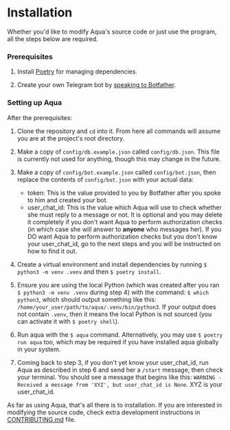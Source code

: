 # Installation
Whether you'd like to modify Aqua's source code or just use the program, all the steps
below are required.

### Prerequisites
1. Install [Poetry](https://python-poetry.org/docs/#installation) for managing dependencies.

2. Create your own Telegram bot by [speaking to Botfather](https://t.me/botfather).

### Setting up Aqua
After the prerequisites:

1. Clone the repository and `cd` into it. From here all commands will assume you are at the
project's root directory.

2. Make a copy of `config/db.example.json` called `config/db.json`. This file is currently not
used for anything, though this may change in the future.

3. Make a copy of `config/bot.example.json` called `config/bot.json`, then replace the contents
of `config/bot.json` with your actual data:
    - token: This is the value provided to you by Botfather after you spoke to him and created your bot.
    - user_chat_id: This is the value which Aqua will use to check whether she must reply to a
    message or not. It is optional and you may delete it completely if you don't want Aqua to perform
    authorization checks (in which case she will answer to **anyone** who messages her). If you DO
    want Aqua to perform authorization checks but you don't know your user_chat_id, go to the next
    steps and you will be instructed on how to find it out.

4. Create a virtual environment and install dependencies by running `$ python3 -m venv .venv`
and then `$ poetry install`.

5. Ensure you are using the local Python (which was created after you ran `$ python3 -m venv .venv`
during step 4) with the command: `$ which python3`, which should output something like this:
`/home/your_user/path/to/aqua/.venv/bin/python3`. If your output does not contain `.venv`, then
it means the local Python is not sourced (you can activate it with `$ poetry shell`).

6. Run aqua with the `$ aqua` command. Alternatively, you may use `$ poetry run aqua` too, which
may be required if you have installed aqua globally in your system.

7. Coming back to step 3, if you don't yet know your user_chat_id, run Aqua as described in step 6
and send her a `/start` message, then check your terminal. You should see a message that begins
like this: `WARNING - Received a message from 'XYZ', but user_chat_id is None`. XYZ is your user_chat_id.

As far as using Aqua, that's all there is to installation. If you are interested in modifying
the source code, check extra development instructions in [CONTRIBUTING.md](CONTRIBUTING.md) file.
